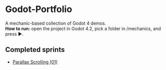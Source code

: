 ﻿# Godot-Portfolio  
A mechanic-based collection of Godot 4 demos.  
**How to run:** open the project in Godot 4.2, pick a folder in /mechanics, and press ▶.  
## Completed sprints  
- [Parallax Scrolling (01)](mechanics/01_parallax)

